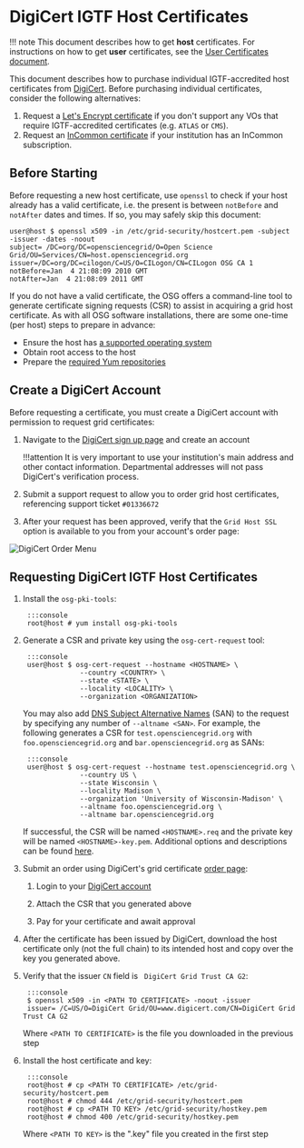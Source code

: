 DigiCert IGTF Host Certificates
===============================

!!! note
    This document describes how to get **host** certificates.
    For instructions on how to get **user** certificates, see the [User Certificates document](/security/user-certs).

This document describes how to purchase individual IGTF-accredited host certificates from [DigiCert](https://www.digicert.com/).
Before purchasing individual certificates, consider the following alternatives:

1. Request a [Let's Encrypt certificate](/security/host-certs/lets-encrypt.md)
   if you don't support any VOs that require IGTF-accredited certificates (e.g. `ATLAS` or `CMS`).
1. Request an [InCommon certificate](/security/host-certs/incommon.md)
   if your institution has an InCommon subscription.

Before Starting
---------------

Before requesting a new host certificate, use `openssl` to check if your host already has a valid certificate, i.e. the
present is between `notBefore` and `notAfter` dates and times.
If so, you may safely skip this document:

``` console
user@host $ openssl x509 -in /etc/grid-security/hostcert.pem -subject -issuer -dates -noout
subject= /DC=org/DC=opensciencegrid/O=Open Science Grid/OU=Services/CN=host.opensciencegrid.org
issuer=/DC=org/DC=cilogon/C=US/O=CILogon/CN=CILogon OSG CA 1
notBefore=Jan  4 21:08:09 2010 GMT
notAfter=Jan  4 21:08:09 2011 GMT
```

If you do not have a valid certificate, the OSG offers a command-line tool to generate certificate signing requests (CSR)
to assist in acquiring a grid host certificate.
As with all OSG software installations, there are some one-time (per host) steps to prepare in advance:

- Ensure the host has [a supported operating system](/release/supported_platforms)
- Obtain root access to the host
- Prepare the [required Yum repositories](/common/yum)

Create a DigiCert Account
-------------------------

Before requesting a certificate, you must create a DigiCert account with permission to request grid certificates:

1. Navigate to the [DigiCert sign up page](https://www.digicert.com/account/signup/) and create an account

    !!!attention
        It is very important to use your institution's main address and other contact information.
        Departmental addresses will not pass DigiCert's verification process.

1. Submit a support request to allow you to order grid host certificates, referencing support ticket `#01336672`

1. After your request has been approved, verify that the `Grid Host SSL` option is available to you from your account's
   order page:

![DigiCert Order Menu](/img/digicert-order-menu.png)

Requesting DigiCert IGTF Host Certificates
------------------------------------------

1. Install the `osg-pki-tools`:

        :::console
        root@host # yum install osg-pki-tools

1. Generate a CSR and private key using the `osg-cert-request` tool:

        :::console
        user@host $ osg-cert-request --hostname <HOSTNAME> \
                     --country <COUNTRY> \
                     --state <STATE> \
                     --locality <LOCALITY> \
                     --organization <ORGANIZATION>

    You may also add [DNS Subject Alternative Names](https://en.wikipedia.org/wiki/Subject_Alternative_Name) (SAN) to
    the request by specifying any number of `--altname <SAN>`.
    For example, the following generates a CSR for `test.opensciencegrid.org` with `foo.opensciencegrid.org` and
    `bar.opensciencegrid.org` as SANs:

        :::console
        user@host $ osg-cert-request --hostname test.opensciencegrid.org \
                     --country US \
                     --state Wisconsin \
                     --locality Madison \
                     --organization 'University of Wisconsin-Madison' \
                     --altname foo.opensciencegrid.org \
                     --altname bar.opensciencegrid.org

    If successful, the CSR will be named `<HOSTNAME>.req` and the private key will be named `<HOSTNAME>-key.pem`.
    Additional options and descriptions can be found [here](https://github.com/opensciencegrid/osg-pki-tools#options).

1. Submit an order using DigiCert's grid certificate [order page](https://www.digicert.com/secure/requests/ssl_certificate/grid_host_ssl):

    1. Login to your [DigiCert account](#create-a-digicert-account)

    1. Attach the CSR that you generated above

    1. Pay for your certificate and await approval

1. After the certificate has been issued by DigiCert, download the host certificate only (not the full chain) to
   its intended host and copy over the key you generated above.

1. Verify that the issuer `CN` field is ` DigiCert Grid Trust CA G2`:

        :::console
        $ openssl x509 -in <PATH TO CERTIFICATE> -noout -issuer
        issuer= /C=US/O=DigiCert Grid/OU=www.digicert.com/CN=DigiCert Grid Trust CA G2

    Where `<PATH TO CERTIFICATE>` is the file you downloaded in the previous step

1. Install the host certificate and key:

        :::console
        root@host # cp <PATH TO CERTIFICATE> /etc/grid-security/hostcert.pem
        root@host # chmod 444 /etc/grid-security/hostcert.pem
        root@host # cp <PATH TO KEY> /etc/grid-security/hostkey.pem
        root@host # chmod 400 /etc/grid-security/hostkey.pem

    Where `<PATH TO KEY>` is the ".key" file you created in the first step

